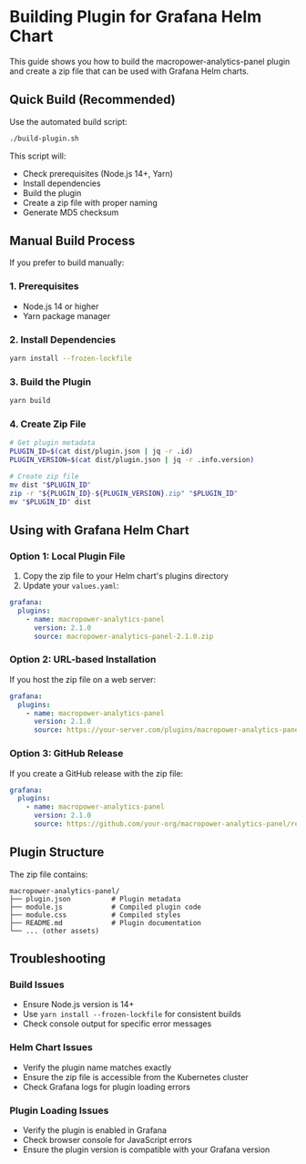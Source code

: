 # Building Plugin for Grafana Helm Chart

This guide shows you how to build the macropower-analytics-panel plugin and create a zip file that can be used with Grafana Helm charts.

## Quick Build (Recommended)

Use the automated build script:

```bash
./build-plugin.sh
```

This script will:
- Check prerequisites (Node.js 14+, Yarn)
- Install dependencies
- Build the plugin
- Create a zip file with proper naming
- Generate MD5 checksum

## Manual Build Process

If you prefer to build manually:

### 1. Prerequisites
- Node.js 14 or higher
- Yarn package manager

### 2. Install Dependencies
```bash
yarn install --frozen-lockfile
```

### 3. Build the Plugin
```bash
yarn build
```

### 4. Create Zip File
```bash
# Get plugin metadata
PLUGIN_ID=$(cat dist/plugin.json | jq -r .id)
PLUGIN_VERSION=$(cat dist/plugin.json | jq -r .info.version)

# Create zip file
mv dist "$PLUGIN_ID"
zip -r "${PLUGIN_ID}-${PLUGIN_VERSION}.zip" "$PLUGIN_ID"
mv "$PLUGIN_ID" dist
```

## Using with Grafana Helm Chart

### Option 1: Local Plugin File

1. Copy the zip file to your Helm chart's plugins directory
2. Update your `values.yaml`:

```yaml
grafana:
  plugins:
    - name: macropower-analytics-panel
      version: 2.1.0
      source: macropower-analytics-panel-2.1.0.zip
```

### Option 2: URL-based Installation

If you host the zip file on a web server:

```yaml
grafana:
  plugins:
    - name: macropower-analytics-panel
      version: 2.1.0
      source: https://your-server.com/plugins/macropower-analytics-panel-2.1.0.zip
```

### Option 3: GitHub Release

If you create a GitHub release with the zip file:

```yaml
grafana:
  plugins:
    - name: macropower-analytics-panel
      version: 2.1.0
      source: https://github.com/your-org/macropower-analytics-panel/releases/download/v2.1.0/macropower-analytics-panel-2.1.0.zip
```

## Plugin Structure

The zip file contains:
```
macropower-analytics-panel/
├── plugin.json          # Plugin metadata
├── module.js            # Compiled plugin code
├── module.css           # Compiled styles
├── README.md            # Plugin documentation
└── ... (other assets)
```

## Troubleshooting

### Build Issues
- Ensure Node.js version is 14+
- Use `yarn install --frozen-lockfile` for consistent builds
- Check console output for specific error messages

### Helm Chart Issues
- Verify the plugin name matches exactly
- Ensure the zip file is accessible from the Kubernetes cluster
- Check Grafana logs for plugin loading errors

### Plugin Loading Issues
- Verify the plugin is enabled in Grafana
- Check browser console for JavaScript errors
- Ensure the plugin version is compatible with your Grafana version 